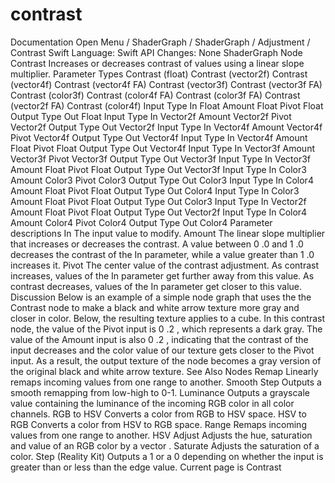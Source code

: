 # contrast
 Documentation 
 Open Menu 
/
 ShaderGraph 
/
ShaderGraph
/
 Adjustment 
/
 Contrast 
Swift
Language: 
Swift
 API Changes: 
None
ShaderGraph Node
Contrast
Increases or decreases contrast of values using a linear slope multiplier.
Parameter Types
 Contrast (float) 
 Contrast (vector2f) 
 Contrast (vector4f) 
 Contrast (vector4f FA) 
 Contrast (vector3f) 
 Contrast (vector3f FA) 
 Contrast (color3f) 
 Contrast (color4f FA) 
 Contrast (color3f FA) 
 Contrast (vector2f FA) 
 Contrast (color4f) 
Input
Type
In
Float
Amount
Float
Pivot
Float
Output
Type
Out
Float
Input
Type
In
Vector2f
Amount
Vector2f
Pivot
Vector2f
Output
Type
Out
Vector2f
Input
Type
In
Vector4f
Amount
Vector4f
Pivot
Vector4f
Output
Type
Out
Vector4f
Input
Type
In
Vector4f
Amount
Float
Pivot
Float
Output
Type
Out
Vector4f
Input
Type
In
Vector3f
Amount
Vector3f
Pivot
Vector3f
Output
Type
Out
Vector3f
Input
Type
In
Vector3f
Amount
Float
Pivot
Float
Output
Type
Out
Vector3f
Input
Type
In
Color3
Amount
Color3
Pivot
Color3
Output
Type
Out
Color3
Input
Type
In
Color4
Amount
Float
Pivot
Float
Output
Type
Out
Color4
Input
Type
In
Color3
Amount
Float
Pivot
Float
Output
Type
Out
Color3
Input
Type
In
Vector2f
Amount
Float
Pivot
Float
Output
Type
Out
Vector2f
Input
Type
In
Color4
Amount
Color4
Pivot
Color4
Output
Type
Out
Color4
Parameter descriptions
In
The input value to modify.
Amount
The linear slope multiplier that increases or decreases the contrast. A value between 
0
.0
 and 
1
.0
 decreases the contrast of the 
In
 parameter, while a value greater than 
1
.0
 increases it.
Pivot
The center value of the contrast adjustment. As contrast increases, values of the 
In
 parameter get further away from this value. As contrast decreases, values of the 
In
 parameter get closer to this value.
Discussion
Below is an example of a simple node graph that uses the the Contrast node to make a black and white arrow texture more gray and closer in color.
Below, the resulting texture applies to a cube.
In this contrast node, the value of the 
Pivot
 input is 
0
.2
, which represents a dark gray. The value of the 
Amount
 input is also 
0
.2
, indicating that the contrast of the input decreases and the color value of our texture gets closer to the 
Pivot
 input. As a result, the output texture of the node becomes a gray version of the original black and white arrow texture.
See Also
Nodes
Remap
Linearly remaps incoming values from one range to another.
Smooth Step
Outputs a smooth remapping from low-high to 0-1.
Luminance
Outputs a grayscale value containing the luminance of the incoming RGB color in all color channels.
RGB to HSV
Converts a color from RGB to HSV space.
HSV to RGB
Converts a color from HSV to RGB space.
Range
Remaps incoming values from one range to another.
HSV Adjust
Adjusts the hue, saturation and value of an RGB color by a vector .
Saturate
Adjusts the saturation of a color.
Step (Reality
Kit)
Outputs a 1 or a 0 depending on whether the input is greater than or less than the edge value.
 Current page is Contrast 